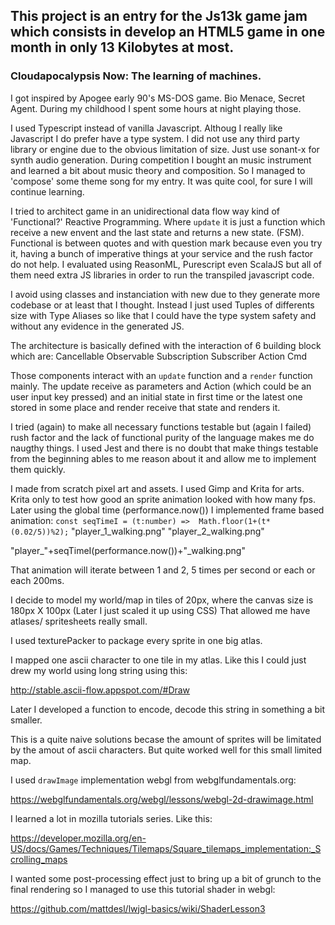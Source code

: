 ## This project is an entry for the Js13k game jam which consists in develop an HTML5 game in one month in only 13 Kilobytes at most.

### Cloudapocalypsis Now: The learning of machines.

I got inspired by Apogee early 90's MS-DOS game. 
Bio Menace, Secret Agent. 
During my childhood I spent some hours at night playing those. 

I used Typescript instead of vanilla Javascript. Althoug I really like Javascript I do prefer have a type system.
I did not use any third party library or engine due to the obvious limitation of size.
Just use sonant-x for synth audio generation. 
During competition I bought an music instrument and learned a bit about music theory and composition. So I managed to 'compose' some theme song for my entry. It was quite cool, for sure I will continue learning.

I tried to architect game in an unidirectional data flow way kind of 'Functional?' Reactive Programming. Where `update` it is just a function which receive a new envent and the last state and returns a new state. (FSM).
Functional is between quotes and with question mark because even you try it, having a bunch of imperative things at your service and the rush factor do not help.
I evaluated using ReasonML, Purescript even ScalaJS but all of them need extra JS libraries in order to run the transpiled javascript code.

I avoid using classes and instanciation with new due to they generate more codebase or at least that I thought. Instead I just used Tuples of differents size with Type Aliases so like that I could have the type system safety and without any evidence in the generated JS.

The architecture is basically defined with the interaction of 6 building block which are:
Cancellable
Observable
Subscription
Subscriber
Action
Cmd

Those components interact with an `update` function and a `render` function mainly.
The update receive as parameters and Action (which could be an user input key pressed) and an initial state in first time or the latest one stored in some place and render receive that state and renders it.

I tried (again) to make all necessary functions testable but (again I failed) rush factor and the lack of functional purity of the language makes me do naugthy things. I used Jest and there is no doubt that make things testable from the beginning ables to me reason about it and allow me to implement them quickly.

I made from scratch pixel art and assets.
I used Gimp and Krita for arts. Krita only to test how good an sprite animation looked with how many fps. 
Later using the global time (performance.now()) I implemented frame based animation:
`const seqTimeI = (t:number) =>  Math.floor(1+(t* (0.02/5))%2);`
"player_1_walking.png"
"player_2_walking.png"

"player_"+seqTimeI(performance.now())+"_walking.png"

That animation will iterate between 1 and 2, 5 times per second or each or each 200ms.

I decide to model my world/map in tiles of 20px, where the canvas size is 180px X 100px (Later I just scaled it up using CSS) That allowed me have atlases/ spritesheets really small.

I used texturePacker to package every sprite in one big atlas.

I mapped one ascii character to one tile in my atlas. Like this I could just drew my world using long string using this:

http://stable.ascii-flow.appspot.com/#Draw

Later I developed a function to encode, decode this string in something a bit smaller.

This is a quite naive solutions becase the amount of sprites will be limitated by the amout of ascii characters. But quite worked well for this small limited map.


I used `drawImage` implementation webgl from webglfundamentals.org:

https://webglfundamentals.org/webgl/lessons/webgl-2d-drawimage.html

I learned a lot in mozilla tutorials series. Like this:

https://developer.mozilla.org/en-US/docs/Games/Techniques/Tilemaps/Square_tilemaps_implementation:_Scrolling_maps

I wanted some post-processing effect just to bring up a bit of grunch to the final rendering so I managed to use this tutorial shader in webgl:

https://github.com/mattdesl/lwjgl-basics/wiki/ShaderLesson3






